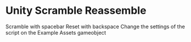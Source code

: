 # Unity Scramble Reassemble

Scramble with spacebar
Reset with backspace
Change the settings of the script on the Example Assets gameobject
